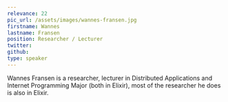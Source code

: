 ```yaml
---
relevance: 22
pic_url: /assets/images/wannes-fransen.jpg
firstname: Wannes
lastname: Fransen
position: Researcher / Lecturer
twitter:
github:
type: speaker
---
```


<p>Wannes Fransen is a researcher, lecturer in Distributed Applications and Internet Programming Major (both in Elixir), most of the researcher he does is also in Elixir. </p>
